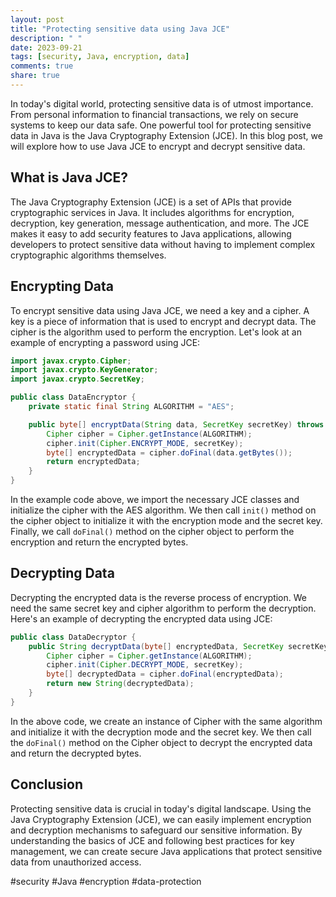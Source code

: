 ```yaml
---
layout: post
title: "Protecting sensitive data using Java JCE"
description: " "
date: 2023-09-21
tags: [security, Java, encryption, data]
comments: true
share: true
---
```


In today's digital world, protecting sensitive data is of utmost importance. From personal information to financial transactions, we rely on secure systems to keep our data safe. One powerful tool for protecting sensitive data in Java is the Java Cryptography Extension (JCE). In this blog post, we will explore how to use Java JCE to encrypt and decrypt sensitive data.

## What is Java JCE?

The Java Cryptography Extension (JCE) is a set of APIs that provide cryptographic services in Java. It includes algorithms for encryption, decryption, key generation, message authentication, and more. The JCE makes it easy to add security features to Java applications, allowing developers to protect sensitive data without having to implement complex cryptographic algorithms themselves.

## Encrypting Data

To encrypt sensitive data using Java JCE, we need a key and a cipher. A key is a piece of information that is used to encrypt and decrypt data. The cipher is the algorithm used to perform the encryption. Let's look at an example of encrypting a password using JCE:

```java
import javax.crypto.Cipher;
import javax.crypto.KeyGenerator;
import javax.crypto.SecretKey;

public class DataEncryptor {
    private static final String ALGORITHM = "AES";

    public byte[] encryptData(String data, SecretKey secretKey) throws Exception {
        Cipher cipher = Cipher.getInstance(ALGORITHM);
        cipher.init(Cipher.ENCRYPT_MODE, secretKey);
        byte[] encryptedData = cipher.doFinal(data.getBytes());
        return encryptedData;
    }
}
```

In the example code above, we import the necessary JCE classes and initialize the cipher with the AES algorithm. We then call `init()` method on the cipher object to initialize it with the encryption mode and the secret key. Finally, we call `doFinal()` method on the cipher object to perform the encryption and return the encrypted bytes.

## Decrypting Data

Decrypting the encrypted data is the reverse process of encryption. We need the same secret key and cipher algorithm to perform the decryption. Here's an example of decrypting the encrypted data using JCE:

```java
public class DataDecryptor {
    public String decryptData(byte[] encryptedData, SecretKey secretKey) throws Exception {
        Cipher cipher = Cipher.getInstance(ALGORITHM);
        cipher.init(Cipher.DECRYPT_MODE, secretKey);
        byte[] decryptedData = cipher.doFinal(encryptedData);
        return new String(decryptedData);
    }
}
```

In the above code, we create an instance of Cipher with the same algorithm and initialize it with the decryption mode and the secret key. We then call the `doFinal()` method on the Cipher object to decrypt the encrypted data and return the decrypted bytes.

## Conclusion

Protecting sensitive data is crucial in today's digital landscape. Using the Java Cryptography Extension (JCE), we can easily implement encryption and decryption mechanisms to safeguard our sensitive information. By understanding the basics of JCE and following best practices for key management, we can create secure Java applications that protect sensitive data from unauthorized access.

#security #Java #encryption #data-protection